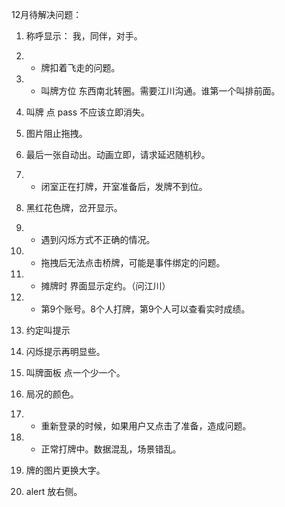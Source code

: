 12月待解决问题：

1. 称呼显示： 我，同伴，对手。 
1. * 牌扣着飞走的问题。
1. * 叫牌方位 东西南北转圈。需要江川沟通。谁第一个叫排前面。
1. 叫牌 点 pass 不应该立即消失。
1. 图片阻止拖拽。
1. 最后一张自动出。动画立即，请求延迟随机秒。
1. * 闭室正在打牌，开室准备后，发牌不到位。
1. 黑红花色牌，岔开显示。
1. * 遇到闪烁方式不正确的情况。
1. * 拖拽后无法点击桥牌，可能是事件绑定的问题。
1. * 摊牌时 界面显示定约。（问江川）
1. * 第9个账号。8个人打牌，第9个人可以查看实时成绩。
1. 约定叫提示
1. 闪烁提示再明显些。
1. 叫牌面板 点一个少一个。

1. 局况的颜色。
1. *  重新登录的时候，如果用户又点击了准备，造成问题。
1. * 正常打牌中。数据混乱，场景错乱。
1. 牌的图片更换大字。
1. alert 放右侧。